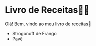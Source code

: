 # Livro de Receitas:man_cook:



Olá! Bem, vindo ao meu livro de receitas:wave:

- Strogonoff de Frango
- Pavê
